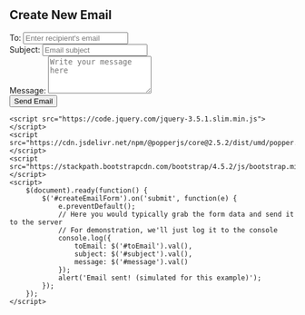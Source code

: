 <!DOCTYPE html>
<html lang="en">
<head>
    <meta charset="UTF-8">
    <meta name="viewport" content="width=device-width, initial-scale=1.0">
    <title>Create New Email</title>
    <link href="https://stackpath.bootstrapcdn.com/bootstrap/4.5.2/css/bootstrap.min.css" rel="stylesheet">
    <style>
        body {
            padding-top: 20px;
        }
        .container {
            max-width: 600px;
        }
    </style>
</head>
<body>
    <div class="container">
        <h2>Create New Email</h2>
        <form id="createEmailForm">
            <div class="form-group">
                <label for="toEmail">To:</label>
                <input type="email" class="form-control" id="toEmail" placeholder="Enter recipient's email" required>
            </div>
            <div class="form-group">
                <label for="subject">Subject:</label>
                <input type="text" class="form-control" id="subject" placeholder="Email subject" required>
            </div>
            <div class="form-group">
                <label for="message">Message:</label>
                <textarea class="form-control" id="message" rows="4" placeholder="Write your message here" required></textarea>
            </div>
            <button type="submit" class="btn btn-primary">Send Email</button>
        </form>
    </div>

    <script src="https://code.jquery.com/jquery-3.5.1.slim.min.js"></script>
    <script src="https://cdn.jsdelivr.net/npm/@popperjs/core@2.5.2/dist/umd/popper.min.js"></script>
    <script src="https://stackpath.bootstrapcdn.com/bootstrap/4.5.2/js/bootstrap.min.js"></script>
    <script>
        $(document).ready(function() {
            $('#createEmailForm').on('submit', function(e) {
                e.preventDefault();
                // Here you would typically grab the form data and send it to the server
                // For demonstration, we'll just log it to the console
                console.log({
                    toEmail: $('#toEmail').val(),
                    subject: $('#subject').val(),
                    message: $('#message').val()
                });
                alert('Email sent! (simulated for this example)');
            });
        });
    </script>
</body>
</html>
